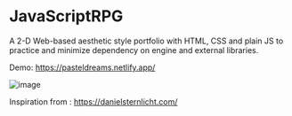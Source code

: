 # JavaScriptRPG

A 2-D Web-based aesthetic style portfolio with HTML, CSS and plain JS to practice and minimize dependency on engine and external libraries.

Demo: https://pasteldreams.netlify.app/

![image](https://user-images.githubusercontent.com/65886071/180602687-64613f93-1450-4760-97fb-6cb70b986e3d.png)

Inspiration from : https://danielsternlicht.com/


